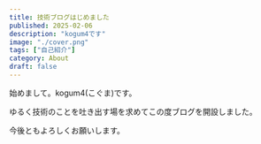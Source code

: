 ```yaml
---
title: 技術ブログはじめました
published: 2025-02-06
description: "kogum4です"
image: "./cover.png"
tags: ["自己紹介"]
category: About
draft: false
---
```


始めまして。kogum4(こぐま)です。

ゆるく技術のことを吐き出す場を求めてこの度ブログを開設しました。

今後ともよろしくお願いします。